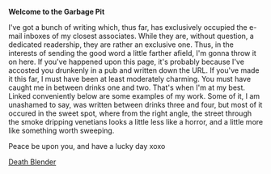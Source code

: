 **Welcome to the Garbage Pit**

I've got a bunch of writing which, thus far, has exclusively occupied the e-mail inboxes of my closest associates. While they are, without question, a dedicated readership, they are rather an exclusive one. Thus, in the interests of sending the good word a little farther afield, I'm gonna throw it on here. If you've happened upon this page, it's probably because I've accosted you drunkenly in a pub and written down the URL. If you've made it this far, I must have been at least moderately charming. You must have caught me in between drinks one and two. That's when I'm at my best. Linked conveniently below are some examples of my work. Some of it, I am unashamed to say, was written between drinks three and four, but most of it occured in the sweet spot, where from the right angle, the street through the smoke dripping venetians looks a little less like a horror, and a little more like something worth sweeping. 

Peace be upon you, and have a lucky day xoxo

 <a href="/deathblender.html">Death Blender</a>
